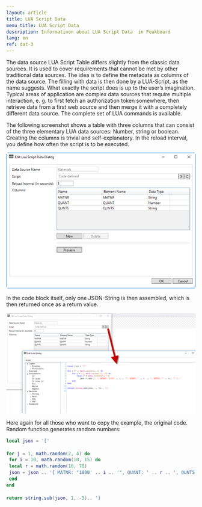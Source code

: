 ```yaml
---
layout: article
title: LUA Script Data
menu_title: LUA Script Data
description: Informatinon about LUA Script Data  in Peakboard
lang: en
ref: dat-3
---
```

The data source LUA Script Table differs slightly from the classic data sources. It is used to cover requirements that cannot be met by other traditional data sources. The idea is to define the metadata as columns of the data source. The filling with data is then done by a LUA-Script, as the name suggests. What exactly the script does is up to the user’s imagination. Typical areas of application are complex data sources that require multiple interaction, e. g. to first fetch an authorization token somewhere, then retrieve data from a first web source and then merge it with a completely different data source. The complete set of LUA commands is available.

The following screenshot shows a table with three columns that can consist of the three elementary LUA data sources: Number, string or boolean. Creating the columns is trivial and self-explanatory. In the reload interval, you define how often the script is to be executed.

 

 ![image_1](/assets/images/Data_Sources/datasources-lua-script/DatenquelleLUA01.png)

 

In the code block itself, only one JSON-String is then assembled, which is then returned once as a return value.

 


 ![image_1](/assets/images/Data_Sources/datasources-lua-script/DatenquelleLUA02.png)
 

Here again for all those who want to copy the example, the original code. Random function generates random numbers:

 

 
```lua 
local json = '['
 
for j = 1, math.random(2, 4) do
 for i = 10, math.random(10, 15) do
 local r = math.random(10, 70)
 json = json .. '{ MATNR: "1000' .. i .. '", QUANT: ' .. r .. ', QUNTS: "' .. r.. '" }, '
 end
end

return string.sub(json, 1, -3).. ']

```
